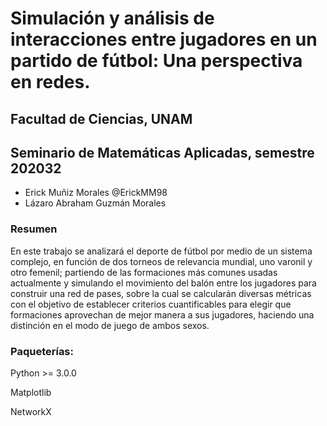# Simulación y análisis de interacciones entre jugadores en un partido de fútbol: Una perspectiva en redes.

## Facultad de Ciencias, UNAM

## Seminario de Matemáticas Aplicadas, semestre 202032

- Erick Muñiz Morales @ErickMM98
- Lázaro Abraham Guzmán Morales

### Resumen 

En este trabajo se analizará el deporte de fútbol por medio de un sistema complejo, en
función de dos torneos de relevancia mundial, uno varonil y otro femenil; partiendo de las
formaciones más comunes usadas actualmente y simulando el movimiento del balón entre los
jugadores para construir una red de pases, sobre la cual se calcularán diversas métricas con el
objetivo de establecer criterios cuantificables para elegir que formaciones aprovechan de mejor
manera a sus jugadores, haciendo una distinción en el modo de juego de ambos sexos.

### Paqueterías:

Python >= 3.0.0

Matplotlib

NetworkX
